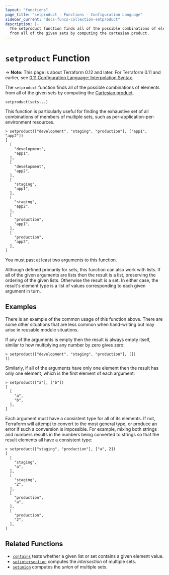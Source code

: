 ```yaml
---
layout: "functions"
page_title: "setproduct - Functions - Configuration Language"
sidebar_current: "docs-funcs-collection-setproduct"
description: |-
  The setproduct function finds all of the possible combinations of elements
  from all of the given sets by computing the cartesian product.
---
```


# `setproduct` Function

-> **Note:** This page is about Terraform 0.12 and later. For Terraform 0.11 and
earlier, see
[0.11 Configuration Language: Interpolation Syntax](../../configuration-0-11/interpolation.html).

The `setproduct` function finds all of the possible combinations of elements
from all of the given sets by computing the
[Cartesian product](https://en.wikipedia.org/wiki/Cartesian_product).

```hcl
setproduct(sets...)
```

This function is particularly useful for finding the exhaustive set of all
combinations of members of multiple sets, such as per-application-per-environment
resources.

```
> setproduct(["development", "staging", "production"], ["app1", "app2"])
[
  [
    "development",
    "app1",
  ],
  [
    "development",
    "app2",
  ],
  [
    "staging",
    "app1",
  ],
  [
    "staging",
    "app2",
  ],
  [
    "production",
    "app1",
  ],
  [
    "production",
    "app2",
  ],
]
```

You must past at least two arguments to this function.

Although defined primarily for sets, this function can also work with lists.
If all of the given arguments are lists then the result is a list, preserving
the ordering of the given lists. Otherwise the result is a set. In either case,
the result's element type is a list of values corresponding to each given
argument in turn.

## Examples

There is an example of the common usage of this function above. There are some
other situations that are less common when hand-writing but may arise in
reusable module situations.

If any of the arguments is empty then the result is always empty itself,
similar to how multiplying any number by zero gives zero:

```
> setproduct(["development", "staging", "production"], [])
[]
```

Similarly, if all of the arguments have only one element then the result has
only one element, which is the first element of each argument:

```
> setproduct(["a"], ["b"])
[
  [
    "a",
    "b",
  ],
]
```

Each argument must have a consistent type for all of its elements. If not,
Terraform will attempt to convert to the most general type, or produce an
error if such a conversion is impossible. For example, mixing both strings and
numbers results in the numbers being converted to strings so that the result
elements all have a consistent type:

```
> setproduct(["staging", "production"], ["a", 2])
[
  [
    "staging",
    "a",
  ],
  [
    "staging",
    "2",
  ],
  [
    "production",
    "a",
  ],
  [
    "production",
    "2",
  ],
]
```

## Related Functions

* [`contains`](./contains.html) tests whether a given list or set contains
  a given element value.
* [`setintersection`](./setintersection.html) computes the _intersection_ of
  multiple sets.
* [`setunion`](./setunion.html) computes the _union_ of multiple
  sets.
